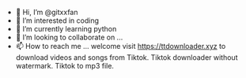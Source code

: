 - 👋 Hi, I’m @gitxxfan
- 👀 I’m interested in coding
- 🌱 I’m currently learning python
- 💞️ I’m looking to collaborate on ...
- 📫 How to reach me ...
welcome visit https://ttdownloader.xyz to download videos and songs from Tiktok.
Tiktok downloader without watermark.
Tiktok to mp3 file.
<!---
gitxxfan/gitxxfan is a ✨ special ✨ repository because its `README.md` (this file) appears on your GitHub profile.
You can click the Preview link to take a look at your changes.
--->
